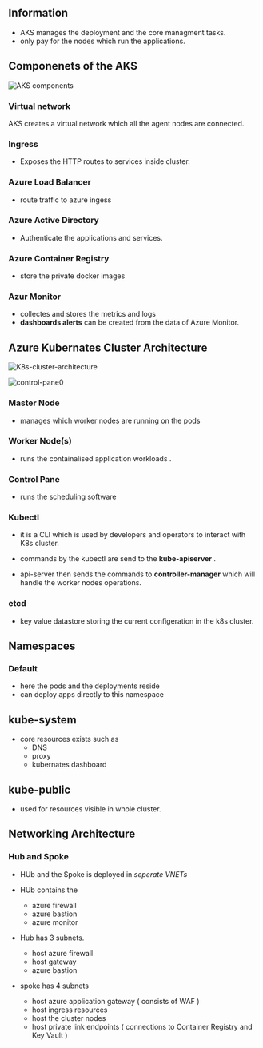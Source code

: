 ## Information 

- AKS manages the deployment and the core managment tasks. 
- only pay for the nodes which run the applications. 

## Componenets of the AKS

![AKS components](https://learn.microsoft.com/en-us/training/wwl-azure/plan-azure-kubernetes-service-deployment/media/kubernetes-architecture-components-fb87cc85.png)

### Virtual network

AKS creates a virtual network which all the agent nodes are connected. 

### Ingress 

- Exposes the HTTP routes to services inside cluster. 

### Azure Load Balancer 

- route traffic to azure ingess 

### Azure Active Directory

- Authenticate the applications and services. 

### Azure Container Registry 

- store the private docker images 

### Azur Monitor 

- collectes and stores the metrics and logs 
- **dashboards alerts** can be created from the data of Azure Monitor. 

## Azure Kubernates Cluster Architecture 

![K8s-cluster-architecture](https://learn.microsoft.com/en-us/training/wwl-azure/plan-azure-kubernetes-service-deployment/media/overview-cluster-nodes-bad6d19a.png)

![control-pane0](https://learn.microsoft.com/en-us/training/wwl-azure/plan-azure-kubernetes-service-deployment/media/cluster-architecture-control-plane-and-nodes-e496ba6d.png)

### Master Node 
- manages which worker nodes are running on the pods 

### Worker Node(s) 
- runs the containalised application workloads . 

### Control Pane 
- runs the scheduling software 

### Kubectl 
- it is a CLI which is used by developers and operators to interact with K8s cluster. 

- commands by the kubectl are send to the **kube-apiserver** . 

- api-server then sends the commands to **controller-manager** which will handle the worker nodes operations. 

### etcd 
- key value datastore storing the current configeration in the k8s cluster. 

## Namespaces 

### Default 
- here the pods and the deployments reside 
- can deploy apps directly to this namespace 

## kube-system 
- core resources exists such as 
    - DNS 
    - proxy 
    - kubernates dashboard 

## kube-public 
- used for resources visible in whole cluster. 

## Networking Architecture 

### Hub and Spoke 

- HUb and the Spoke is deployed in *seperate VNETs* 

- HUb contains the 
    - azure firewall 
    - azure bastion
    - azure monitor

- Hub has 3 subnets. 
    - host azure firewall 
    - host gateway 
    - azure bastion

- spoke has 4 subnets 
    - host azure application gateway ( consists of WAF )
    - host ingress resources 
    - host the cluster nodes 
    - host private link endpoints ( connections to Container Registry and Key Vault )

